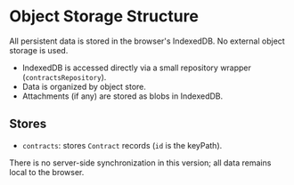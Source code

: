 # Object Storage Structure

All persistent data is stored in the browser's IndexedDB. No external object storage is used.

- IndexedDB is accessed directly via a small repository wrapper (`contractsRepository`).
- Data is organized by object store.
- Attachments (if any) are stored as blobs in IndexedDB.

## Stores

- `contracts`: stores `Contract` records (`id` is the keyPath).

There is no server-side synchronization in this version; all data remains local to the browser.
